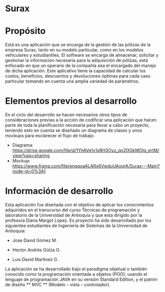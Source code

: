 # Surax


# Propósito

Está es una aplicación que se encarga de la gestión de las pólizas de la empresa Surax, tanto en su modelo particular, como en los modelos vehiculares y estudiantiles.
El software se encarga de almacenar, solicitar y gestionar la información necesaria para la adquisición de pólizas, está enfocado en que un operario de la compañía sea el encargado del manejo de dicha aplicación.
Este aplicativo tiene la capacidad de calcular los costos, beneficios, descuentos y devoluciones óptimas para cada caso particular tomando en cuenta una amplia variedad de parámetros.


# Elementos previos al desarrollo

En el ciclo del desarrollo se hacen necesarios otros tipos de consideraciones previas a la acción de codificar una aplicación que hacen parte de toda la planificación necesaria para llevar a cabo un proyecto, teniendo esto en cuenta se diseñado un diagrama de clases y unos mockups para esclarecer el flujo de trabajo:

-	Diagrama: https://drive.google.com/file/d/1YhAVe1v1xRH3Oyz_qnZlXSkMOIg_ertM/view?usp=sharing
-	Mockup: https://www.figma.com/file/enqqoaALARx6VwduUAoqrA/Surax---Main?node-id=0%3A1


# Información de desarrollo
Esta aplicación fue diseñada con el objetivo de aplicar los conocimientos adquiridos en el transcurso del curso Técnicas de programación y laboratorio de la Universidad de Antioquia y que esta dirigido por la profesora Diana Margot López.
Es proyecto ha sido desarrollado por los siguientes estudiantes de Ingenieria de Sistemas de la Universidad de Antioquia:

-	Jose David Gómez M.

-	Hector Andrés Güíza O.

-	Luis David Martínez G.

La aplicación se ha desarrollado bajo el paradigma objetual o también conocido como la programación orientada a objetos (POO), usando el lenguaje de programación JAVA en su versión Standard Edition, y el patrón de diseño ** MVC ** (Modelo – vista – controlador).
